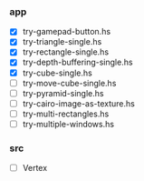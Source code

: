 ### app

* [x] try-gamepad-button.hs
* [x] try-triangle-single.hs
* [x] try-rectangle-single.hs
* [x] try-depth-buffering-single.hs
* [x] try-cube-single.hs
* [ ] try-move-cube-single.hs
* [ ] try-pyramid-single.hs
* [ ] try-cairo-image-as-texture.hs
* [ ] try-multi-rectangles.hs
* [ ] try-multiple-windows.hs

### src

* [ ] Vertex
